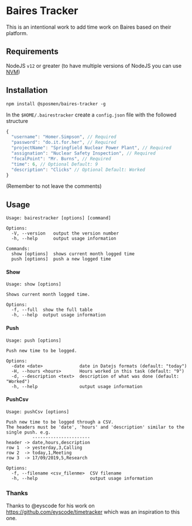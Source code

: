 # Baires Tracker

This is an intentional work to add time work on Baires based on their platform.

## Requirements

NodeJS `v12` or greater (to have multiple versions of NodeJS you can use [NVM](https://github.com/nvm-sh/nvm))

## Installation

`npm install @sposmen/baires-tracker -g`

In the `$HOME/.bairestracker` create a `config.json` file with the followed structure

```js
{
  "username": "Homer.Simpson", // Required
  "password": "do.it.for.her", // Required
  "projectName": "Springfield Nuclear Power Plant", // Required
  "assignation": "Nuclear Safety Inspection", // Required
  "focalPoint": "Mr. Burns", // Required
  "time": 6, // Optional Default: 9
  "description": "Clicks" // Optional Default: Worked
}
```

(Remember to not leave the comments)

## Usage

```
Usage: bairestracker [options] [command]

Options:
  -V, --version   output the version number
  -h, --help      output usage information

Commands:
  show [options]  shows current month logged time
  push [options]  push a new logged time
```

#### Show
```
Usage: show [options]

Shows current month logged time.

Options:
  -f, --full  show the full table
  -h, --help  output usage information
```

#### Push
``` 
Usage: push [options]

Push new time to be logged.

Options:
  -date <date>              date in Datejs formats (default: "today")
  -H, --hours <hours>       Hours worked in this task (default: "9")
  -d, --description <text>  description of what was done (default: "Worked")
  -h, --help                output usage information
```

#### PushCsv
```
Usage: pushCsv [options]

Push new time to be logged through a CSV. 
The headers must be 'date', 'hours' and 'description' similar to the single push. e.g.
          ----------------------
header -> date,hours,description
row 1  -> yesterday,3,Calling
row 2  -> today,1,Meeting
row 3  -> 17/09/2019,5,Research

Options:
  -f, --filename <csv_filenme>  CSV filename
  -h, --help                    output usage information
```

### Thanks

Thanks to @eyscode for his work on https://github.com/eyscode/timetracker which was an inspiration to this one.